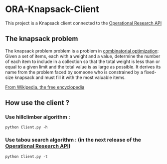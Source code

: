 # ORA-Knapsack-Client
This project is a Knapsack client connected to the 
[Operational Research API](https://github.com/geoffreyp/OperationalResearchWebAPI)

## The knapsack problem
The knapsack problem problem is a problem in [combinatorial optimization](https://en.wikipedia.org/wiki/Combinatorial_optimization): 
Given a set of items, each with a weight and a value, determine the number of each item to 
include in a collection so that the total weight is less than or equal to a given limit 
and the total value is as large as possible. It derives its name from the problem faced by
someone who is constrained by a fixed-size knapsack and must fill it with the most valuable items.


[From Wikipedia, the free encyclopedia](https://en.wikipedia.org/wiki/Knapsack_problem)


## How use the client ?
### Use hillclimber algorithm :
```
python Client.py -h
```

### Use tabou search algorithm : (in the next release of the [Operational Research API](https://github.com/geoffreyp/OperationalResearchWebAPI))
```
python Client.py -t
```
